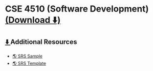 <link href="../../style.css" rel="stylesheet">

# CSE 4510 (Software Development) [(Download ⬇️)](https://downgit.github.io/#/home?url=https:%2F%2Fgithub.com%2Falvi-khan%2FIUT-Notes-Archive%2Ftree%2Fmain%2F/Semester%2005/CSE%204510%20%28Software%20Development%29)

## [⬇️ ](https://downgit.github.io/#/home?url=https:%2F%2Fgithub.com%2Falvi-khan%2FIUT-Notes-Archive%2Ftree%2Fmain%2F/Semester%2005/CSE%204510%20%28Software%20Development%29/Additional%20Resources)Additional Resources
- [🌎 SRS Sample](https://www.overleaf.com/5572828271vjdhvkbxbmhk)
- [🌎 SRS Template](https://exinfm.com/training/M2C3/srs_template.doc)